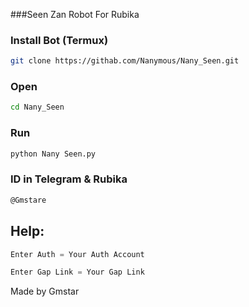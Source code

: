 ###Seen Zan Robot For Rubika


### Install Bot (Termux)

``` bash
git clone https://githab.com/Nanymous/Nany_Seen.git
```

### Open

``` bash
cd Nany_Seen
```

### Run

``` bash
python Nany Seen.py
```

### ID in Telegram & Rubika

``` bash
@Gmstare
```

## Help:

``` python
Enter Auth = Your Auth Account

Enter Gap Link = Your Gap Link
```

Made by Gmstar
